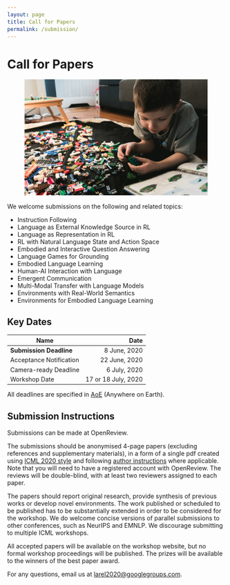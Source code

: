 ```yaml
---
layout: page
title: Call for Papers
permalink: /submission/
---
```


# Call for Papers

<figure class="figure">
  <img src="/assets/img/humanreading.jpg" class="figure-img img-fluid rounded" alt="Human reading.">
</figure>


We welcome submissions on the following and related topics: 

* Instruction Following  
* Language as External Knowledge Source in RL  
* Language as Representation in RL  
* RL with Natural Language State and Action Space 
* Embodied and Interactive Question Answering  
* Language Games for Grounding  
* Embodied Language Learning
* Human-AI Interaction with Language
* Emergent Communication 
* Multi-Modal Transfer with Language Models 
* Environments with Real-World Semantics 
* Environments for Embodied Language Learning  


## Key Dates

| Name | Date |
| ------------- | -----:|
| **Submission Deadline**     |  8 June, 2020 |
| Acceptance Notification  |       22 June, 2020 |
| Camera-ready Deadline    |        6 July, 2020 |
| Workshop Date            | 17 or 18 July, 2020 |

All deadlines are specified in [AoE](https://www.timeanddate.com/time/zones/aoe) (Anywhere on Earth). 


## Submission Instructions

Submissions can be made at OpenReview.

The submissions should be anonymised 4-page papers (excluding references and supplementary materials), in a form of a single pdf created using [ICML 2020 style](https://media.icml.cc/Conferences/ICML2020/Styles/icml2020_style.zip) and following [author instructions](https://icml.cc/Conferences/2020/StyleAuthorInstructions) where applicable. Note that you will need to have a registered account with OpenReview. The reviews will be double-blind, with at least two reviewers assigned to each paper. 

The papers should report original research, provide synthesis of previous works or develop novel environments. The work published or scheduled to be published has to be substantially extended in order to be considered for the workshop. We do welcome concise versions of parallel submissions to other conferences, such as NeurIPS and EMNLP. We discourage submitting to multiple ICML workshops. 

All accepted papers will be available on the workshop website, but no formal workshop proceedings will be published. The prizes will be available to the winners of the best paper award.

For any questions, email us at [larel2020@googlegroups.com](mailto:larel2020@googlegroups.com).  
